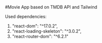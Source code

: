 #Movie App based on TMDB API and Tailwind

Used dependencies:
1.  "react-dom": "^17.0.2",
2.  "react-loading-skeleton": "^3.0.2",
3.  "react-router-dom": "^6.2.1"
